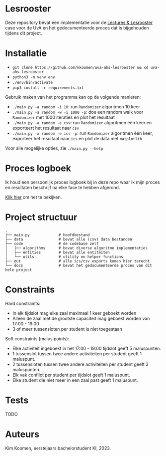 # Lesrooster

Deze repository bevat een implementatie voor de
[Lectures & Lesrooster](https://ah.proglab.nl/cases/lectures-en-lesroosters)
case voor de UvA en het gedocumenteerde proces dat is bijgehouden tijdens dit
project.

# Installatie

- `git clone https://github.com/kkoomen/uva-ahs-lesrooster && cd uva-ahs-lesrooster`
- `python3 -m venv env`
- `./env/bin/activate`
- `pip3 install -r requirements.txt`

Gebruik maken van het programma kan op de volgende manieren:
- `./main.py -a random -i 10`: run `Randomizer` algoritmen 10 keer
- `./main.py -a random -w -i 1000 -p`: doe een random walk voor `Randomizer` met
  1000 iteraties en plot het resultaat
- `./main.py -a random -e csv`: run `Randomizer` algoritmen één keer en
  exporteert het resultaat naar `csv`
- `./main.py -a random -e ics -p`: run `Randomizer` algoritmen één keer,
  exporteer het resultaat naar `ics` en plot de data met `matplotlib`

Voor alle mogelijke opties, zie `./main.py --help`

# Proces logboek

Ik houd een persoonlijk proces logboek bij in deze repo waar ik mijn proces en
resultaten beschrijf na elke fase te hebben afgerond.

[Klik hier](./docs/README.md) om het te bekijken.

# Project structuur

```
.
├── main.py             # hoofdbestand
├── data                # bevat alle (csv) data bestanden
├── code                # de codebase zelf
│   ├── algorithms      # bevat diverse algoritme implementaties
│   ├── entities        # bevat alle entiteiten
│   └── utils           # utility en helper functions
├── out                 # alle ics/csv exports komen hier terecht
└── docs                # bevat het gedocumenteerde proces van dit hele project
```

# Constraints

Hard constraints:

- In elk tijdslot mag elke zaal maximaal 1 keer geboekt worden
- Alleen de zaal met de grootste capaciteit mag geboekt worden van 17:00 - 19:00
- 3 of meer tussensloten per student is niet toegestaan

Soft constraints (malus points):

- Elke activiteit ingeboekt in het 17:00 - 19:00 tijdslot geeft 5 maluspunten.
- 1 tussenslot tussen twee andere activiteiten per student geeft 1 maluspunt.
- 2 tussensloten tussen twee andere activiteiten per student geeft 3 maluspunten.
- Elk vak conflict per student per tijdslot geeft 1 maluspunt.
- Elke student die niet meer in een zaal past geeft 1 maluspunt.

# Tests

TODO

# Auteurs

Kim Koomen, eerstejaars bachelorstudent KI, 2023.
